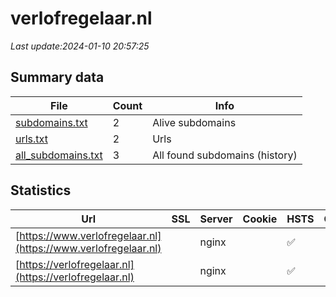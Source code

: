 # verlofregelaar.nl
*Last update:2024-01-10 20:57:25*
## Summary data
| File       | Count | Info |
|------------|-------|------|
|[subdomains.txt](/data/verlofregelaar/subdomains.txt)|2|Alive subdomains|
|[urls.txt](/data/verlofregelaar/urls.txt)|2|Urls|
|[all_subdomains.txt](/data/verlofregelaar/all_subdomains.txt)|3|All found subdomains (history)|
## Statistics
| Url | SSL | Server | Cookie | HSTS | CSP | XFO | XXP | RP | Tech |
|------------|-------|------|------|------|------|------|------|------|------|
|[https://www.verlofregelaar.nl](https://www.verlofregelaar.nl)| |nginx| |:white_check_mark: | |:warning: |:white_check_mark: |:white_check_mark: |:white_check_mark: |HSTS IIS:10.0 Window...|
|[https://verlofregelaar.nl](https://verlofregelaar.nl)| |nginx| |:white_check_mark: | |:warning: |:white_check_mark: |:white_check_mark: |:white_check_mark: |HSTS IIS:10.0 Window...|
